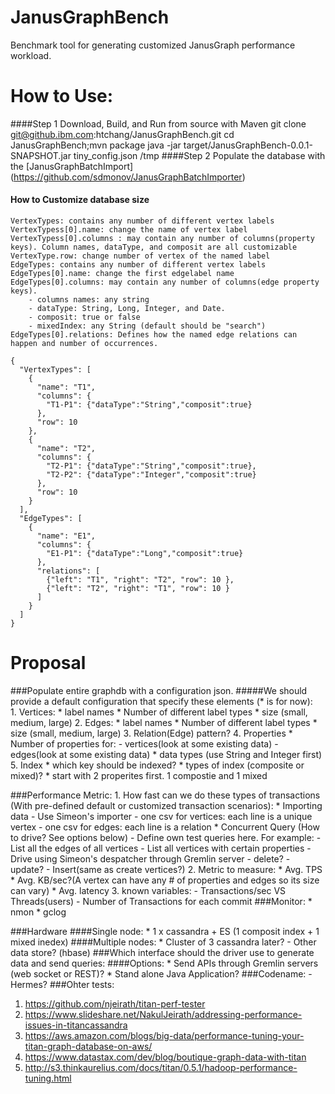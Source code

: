# JanusGraphBench
Benchmark tool for generating customized JanusGraph performance workload.
# How to Use:
####Step 1 Download, Build, and Run from source with Maven
    git clone git@github.ibm.com:htchang/JanusGraphBench.git
    cd JanusGraphBench;mvn package
    java -jar target/JanusGraphBench-0.0.1-SNAPSHOT.jar tiny_config.json /tmp
####Step 2 Populate the database with the [JanusGraphBatchImport] (https://github.com/sdmonov/JanusGraphBatchImporter)
#### How to Customize database size
	VertexTypes: contains any number of different vertex labels
	VertexTypess[0].name: change the name of vertex label
	VertexTypess[0].columns : may contain any number of columns(property keys). Column names, dataType, and composit are all customizable
	VertexType.row: change number of vertex of the named label
	EdgeTypes: contains any number of different vertex labels
	EdgeTypes[0].name: change the first edgelabel name
	EdgeTypes[0].columns: may contain any number of columns(edge property keys). 
		- columns names: any string 
		- dataType: String, Long, Integer, and Date. 
		- composit: true or false
		- mixedIndex: any String (default should be "search") 
	EdgeTypes[0].relations: Defines how the named edge relations can happen and number of occurrences. 
```
{
  "VertexTypes": [
    {
      "name": "T1",
      "columns": {
        "T1-P1": {"dataType":"String","composit":true}
      },
      "row": 10
    },
    {
      "name": "T2",
      "columns": {
        "T2-P1": {"dataType":"String","composit":true},
        "T2-P2": {"dataType":"Integer","composit":true}
      },
      "row": 10
    }
  ],
  "EdgeTypes": [
    {
      "name": "E1",
      "columns": {
        "E1-P1": {"dataType":"Long","composit":true}
      },
      "relations": [
        {"left": "T1", "right": "T2", "row": 10 },
        {"left": "T2", "right": "T1", "row": 10 }
      ]
    }
  ]
}
```

# Proposal 
###Populate entire graphdb with a configuration json. 
#####We should provide a default configuration that specify these elements (* is for now):  
    1. Vertices:
        * label names
        * Number of different label types
        * size (small, medium, large)
    2. Edges:
        * label names
        * Number of different label types
        * size (small, medium, large)
    3. Relation(Edge) pattern?
    4. Properties
        * Number of properties for:
          - vertices(look at some existing data)
          - edges(look at some existing data)
        * data types (use String and Integer first)
    5. Index
        * which key should be indexed?
        * types of index (composite or mixed)?
        * start with 2 properites first. 1 compostie and 1 mixed
    
###Performance Metric:
    1. How fast can we do these types of transactions (With pre-defined default or customized transaction scenarios):
        * Importing data
            - Use Simeon's importer
                - one csv for vertices: each line is a unique vertex
                - one csv for edges: each line is a relation
        * Concurrent Query (How to drive? See options below)
            - Define own test queries here. For example:
                - List all the edges of all vertices
                - List all vertices with certain properties
            - Drive using Simeon's despatcher through Gremlin server
        - delete?
        - update?
        - Insert(same as create vertices?)
    2. Metric to measure:
        * Avg. TPS
        * Avg. KB/sec?(A vertex can have any # of properties and edges so its size can vary)
        * Avg. latency
    3. known variables:
        - Transactions/sec VS Threads(users)
        - Number of Transactions for each commit
###Monitor:
    * nmon
    * gclog
    
    
###Hardware
####Single node:
    * 1 x cassandra + ES (1 composit index + 1 mixed inedex)
####Multiple nodes:
    * Cluster of 3 cassandra later?
    - Other data store? (hbase)
###Which interface should the driver use to generate data and send queries:
####Options:
    * Send APIs through Gremlin servers (web socket or REST)?
    * Stand alone Java Application?
###Codename:
    - Hermes?
###Ohter tests:
  1. https://github.com/njeirath/titan-perf-tester 
  2. https://www.slideshare.net/NakulJeirath/addressing-performance-issues-in-titancassandra
  3. https://aws.amazon.com/blogs/big-data/performance-tuning-your-titan-graph-database-on-aws/
  4. https://www.datastax.com/dev/blog/boutique-graph-data-with-titan
  5. http://s3.thinkaurelius.com/docs/titan/0.5.1/hadoop-performance-tuning.html

